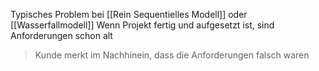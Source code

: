 
Typisches Problem bei [[Rein Sequentielles Modell]] oder [[Wasserfallmodell]]
Wenn Projekt fertig und aufgesetzt ist, sind Anforderungen schon alt

> Kunde merkt im Nachhinein, dass die Anforderungen falsch waren

